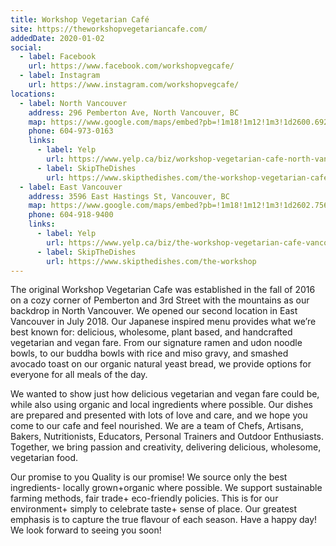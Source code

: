 ```yaml
---
title: Workshop Vegetarian Café
site: https://theworkshopvegetariancafe.com/
addedDate: 2020-01-02
social:
  - label: Facebook
    url: https://www.facebook.com/workshopvegcafe/
  - label: Instagram
    url: https://www.instagram.com/workshopvegcafe/
locations:
  - label: North Vancouver
    address: 296 Pemberton Ave, North Vancouver, BC
    map: https://www.google.com/maps/embed?pb=!1m18!1m12!1m3!1d2600.692489558954!2d-123.10976958409005!3d49.32010697933545!2m3!1f0!2f0!3f0!3m2!1i1024!2i768!4f13.1!3m3!1m2!1s0x548671ce47368459%3A0xf2fe96b8370e2ecb!2sThe%20Workshop%20Vegetarian%20Caf%C3%A9!5e0!3m2!1sen!2sca!4v1578326323109!5m2!1sen!2sca
    phone: 604-973-0163
    links:
      - label: Yelp
        url: https://www.yelp.ca/biz/workshop-vegetarian-cafe-north-vancouver
      - label: SkipTheDishes
        url: https://www.skipthedishes.com/the-workshop-vegetarian-cafe
  - label: East Vancouver
    address: 3596 East Hastings St, Vancouver, BC
    map: https://www.google.com/maps/embed?pb=!1m18!1m12!1m3!1d2602.756704008234!2d-123.02821728409127!3d49.28100717933117!2m3!1f0!2f0!3f0!3m2!1i1024!2i768!4f13.1!3m3!1m2!1s0x548671114d0cb227%3A0x54bc992c5bd92a31!2sThe%20Workshop%20Vegetarian%20Cafe!5e0!3m2!1sen!2sca!4v1578326377698!5m2!1sen!2sca
    phone: 604-918-9400
    links:
      - label: Yelp
        url: https://www.yelp.ca/biz/the-workshop-vegetarian-cafe-vancouver
      - label: SkipTheDishes
        url: https://www.skipthedishes.com/the-workshop
---
```


The original Workshop Vegetarian Cafe was established in the fall of 2016 on a cozy corner of Pemberton and 3rd Street with the mountains as our backdrop in North Vancouver. We opened our second location in East Vancouver in July 2018. Our Japanese inspired menu provides what we’re best known for: delicious, wholesome, plant based, and handcrafted vegetarian and vegan fare. From our signature ramen and udon noodle bowls, to our buddha bowls with rice and miso gravy, and smashed avocado toast on our organic natural yeast bread, we provide options for everyone for all meals of the day.

<!--more-->

We wanted to show just how delicious vegetarian and vegan fare could be, while also using organic and local ingredients where possible. Our dishes are prepared and presented with lots of love and care, and we hope you come to our cafe and feel nourished. We are a team of Chefs, Artisans, Bakers, Nutritionists, Educators, Personal Trainers and Outdoor Enthusiasts. Together, we bring passion and creativity, delivering delicious, wholesome, vegetarian food.

Our promise to you Quality is our promise! We source only the best ingredients- locally grown+organic where possible. We support sustainable farming methods, fair trade+ eco-friendly policies. This is for our environment+ simply to celebrate taste+ sense of place. Our greatest emphasis is to capture the true flavour of each season. Have a happy day! We look forward to seeing you soon!

